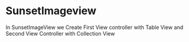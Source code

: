 # SunsetImageview
In SunsetImageView we Create First View controller with Table View and Second View Controller with Collection View
